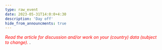 ```yaml
---
type: raw_event
date: 2023-05-31T14:0:0+4:30
description: 'Day off'
hide_from_announcments: true
---
```

<span style="color:red"> *Read the article for discussion and/or work on your (country) data (subject to change).* </span>.